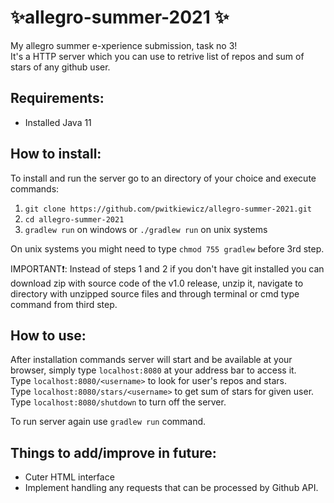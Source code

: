 # ✨allegro-summer-2021 ✨
My allegro summer e-xperience submission, task no 3!\
It's a HTTP server which you can use to retrive list of repos and sum of stars of any github user.

## Requirements:
- Installed Java 11

## How to install:
To install and run the server go to an directory of your choice and execute commands:
1. `git clone https://github.com/pwitkiewicz/allegro-summer-2021.git`
2. `cd allegro-summer-2021`
3. `gradlew run` on windows or `./gradlew run` on unix systems

On unix systems you might need to type `chmod 755 gradlew` before 3rd step.

IMPORTANT❗: Instead of steps 1 and 2 if you don't have git installed you can download zip with source code of the v1.0 release, unzip it, navigate to directory with unzipped source files and through terminal or cmd type command from third step.

## How to use:
After installation commands server will start and be available at your browser, simply type `localhost:8080` at your address bar to access it.\
Type `localhost:8080/<username>` to look for user's repos and stars.\
Type `localhost:8080/stars/<username>` to get sum of stars for given user.\
Type `localhost:8080/shutdown` to turn off the server.

To run server again use `gradlew run` command.

## Things to add/improve in future:
- Cuter HTML interface
- Implement handling any requests that can be processed by Github API.
